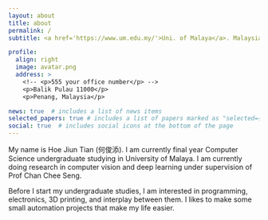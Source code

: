 ```yaml
---
layout: about
title: about
permalink: /
subtitle: <a href='https://www.um.edu.my/'>Uni. of Malaya</a>. Malaysia. jiuntian (at) gmail.com.

profile:
  align: right
  image: avatar.png
  address: >
    <!-- <p>555 your office number</p> -->
    <p>Balik Pulau 11000</p>
    <p>Penang, Malaysia</p>

news: true  # includes a list of news items
selected_papers: true # includes a list of papers marked as "selected={true}"
social: true  # includes social icons at the bottom of the page
---
```


My name is Hoe Jiun Tian (何俊添). I am currently final year Computer Science undergraduate studying in University of Malaya. I am currently doing research in computer vision and deep learning under supervision of Prof Chan Chee Seng.

Before I start my undergraduate studies, I am interested in programming, electronics, 3D printing, and interplay between them. I likes to make some small automation projects that make my life easier.
